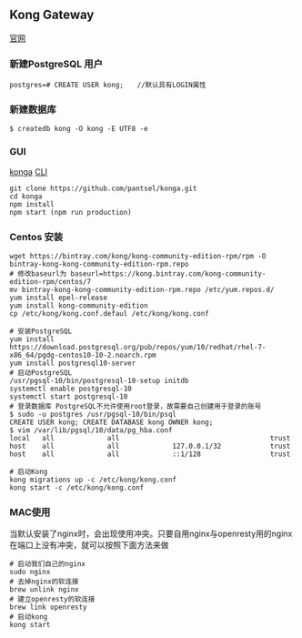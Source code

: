 ## Kong Gateway

[官网](https://getkong.org)

### 新建PostgreSQL 用户
~~~
postgres=# CREATE USER kong;　　//默认具有LOGIN属性
~~~

### 新建数据库
~~~
$ createdb kong -O kong -E UTF8 -e
~~~

### GUI
[konga](https://github.com/pantsel/konga)
[CLI](https://github.com/limingxinleo/kong-phalcon)

~~~
git clone https://github.com/pantsel/konga.git
cd konga
npm install
npm start (npm run production)
~~~

### Centos 安装
~~~
wget https://bintray.com/kong/kong-community-edition-rpm/rpm -O bintray-kong-kong-community-edition-rpm.repo
# 修改baseurl为 baseurl=https://kong.bintray.com/kong-community-edition-rpm/centos/7
mv bintray-kong-kong-community-edition-rpm.repo /etc/yum.repos.d/
yum install epel-release
yum install kong-community-edition
cp /etc/kong/kong.conf.defaul /etc/kong/kong.conf

# 安装PostgreSQL
yum install https://download.postgresql.org/pub/repos/yum/10/redhat/rhel-7-x86_64/pgdg-centos10-10-2.noarch.rpm
yum install postgresql10-server
# 启动PostgreSQL
/usr/pgsql-10/bin/postgresql-10-setup initdb
systemctl enable postgresql-10
systemctl start postgresql-10
# 登录数据库 PostgreSQL不允许使用root登录，故需要自己创建用于登录的账号
$ sudo -u postgres /usr/pgsql-10/bin/psql
CREATE USER kong; CREATE DATABASE kong OWNER kong;
$ vim /var/lib/pgsql/10/data/pg_hba.conf
local   all             all                                     trust
host    all             all             127.0.0.1/32            trust
host    all             all             ::1/128                 trust

# 启动Kong
kong migrations up -c /etc/kong/kong.conf
kong start -c /etc/kong/kong.conf
~~~

### MAC使用
当默认安装了nginx时，会出现使用冲突。只要自用nginx与openresty用的nginx在端口上没有冲突，就可以按照下面方法来做
~~~
# 启动我们自己的nginx
sudo nginx
# 去掉nginx的软连接
brew unlink nginx
# 建立openresty的软连接
brew link openresty
# 启动kong
kong start
~~~